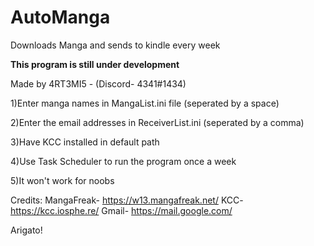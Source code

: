 # AutoManga
Downloads Manga and sends to kindle every week


**This program is still under development**


Made by 4RT3MI5 - (Discord- 4341#1434)


1)Enter manga names in MangaList.ini file (seperated by a space)

2)Enter the email addresses in ReceiverList.ini (seperated by a comma)

3)Have KCC installed in default path 

4)Use Task Scheduler to run the program once a week

5)It won't work for noobs



Credits:
MangaFreak- https://w13.mangafreak.net/
KCC- https://kcc.iosphe.re/
Gmail- https://mail.google.com/

Arigato!

